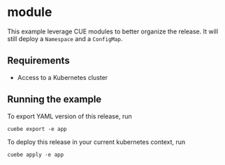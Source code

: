 # module

This example leverage CUE modules to better organize the release.
It will still deploy a `Namespace` and a `ConfigMap`.

## Requirements

- Access to a Kubernetes cluster

## Running the example

To export YAML version of this release, run

```shell
cuebe export -e app
```

To deploy this release in your current kubernetes context, run

```shell
cuebe apply -e app
```
